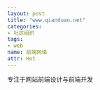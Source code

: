 ```yaml
---
layout: post
title: "www.qianduan.net"
categories:
- 社区组织
tags: 
- web
name: 前端网络
attr: Hot
---
```


专注于网站前端设计与前端开发
